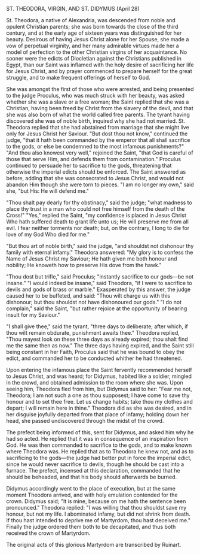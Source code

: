 
ST. THEODORA, VIRGIN, AND ST. DIDYMUS (April 28)

St. Theodora, a native of Alexandria, was descended from noble and opulent Christian parents; she was born towards the close of the third century, and at the early age of sixteen years was distinguished for her beauty. Desirous of having Jesus Christ alone for her Spouse, she made a vow of perpetual virginity, and her many admirable virtues made her a model of perfection to the other Christian virgins of her acquaintance. No sooner were the edicts of Diocletian against the Christians published in Egypt, than our Saint was inflamed with the holy desire of sacrificing her life for Jesus Christ, and by prayer commenced to prepare herself for the great struggle, and to make frequent offerings of herself to God.

She was amongst the first of those who were arrested, and being presented to the judge Proculus, who was much struck with her beauty, was asked whether she was a slave or a free woman; the Saint replied that she was a Christian, having been freed by Christ from the slavery of the devil, and that she was also born of what the world called free parents. The tyrant having discovered she was of noble birth, inquired why she had not married. St. Theodora replied that she had abstained from marriage that she might live only for Jesus Christ her Saviour. \"But dost thou not know,\" continued the judge, \"that it hath been commanded by the emperor that all shall sacrifice to the gods, or else be condemned to the most infamous punishments?\" \"And thou also knowest very well,\" rejoined the Saint, \"that God is careful of those that serve Him, and defends them from contamination.\" Proculus continued to persuade her to sacrifice to the gods, threatening that otherwise the imperial edicts should be enforced. The Saint answered as before, adding that she was consecrated to Jesus Christ, and would not abandon Him though she were torn to pieces. \"I am no longer my own,\" said she, \"but His: He will defend me.\"

\"Thou shalt pay dearly for thy obstinacy,\" said the judge; \"what madness to place thy trust in a man who could not free himself from the death of the Cross!\" \"Yes,\" replied the Saint, \"my confidence is placed in Jesus Christ Who hath suffered death to grant life unto us; He will preserve me from all evil. I fear neither torments nor death; but, on the contrary, I long to die for love of my God Who died for me.\"

\"But thou art of noble birth,\" said the judge, \"and shouldst not dishonour thy family with eternal infamy.\" Theodora answered: \"My glory is to confess the Name of Jesus Christ my Saviour; He hath given me both honour and nobility; He knoweth how to preserve His dove from the hawk.\"

\"Thou dost but trifle,\" said Proculus; \"instantly sacrifice to our gods—be not insane.\" \"I would indeed be insane,\" said Theodora, \"if I were to sacrifice to devils and gods of brass or marble.\" Exasperated by this answer, the judge caused her to be buffeted, and said: \"Thou wilt charge us with this dishonour; but thou shouldst not have dishonoured our gods.\" \"I do not complain,\" said the Saint, \"but rather rejoice at the opportunity of bearing insult for my Saviour.\"

\"I shall give thee,\" said the tyrant, \"three days to deliberate; after which, if thou wilt remain obdurate, punishment awaits thee.\" Theodora replied, \"Thou mayest look on these three days as already expired; thou shalt find me the same then as now.\" The three days having expired, and the Saint still being constant in her Faith, Proculus said that he was bound to obey the edict, and commanded her to be conducted whither he had threatened.

Upon entering the infamous place the Saint fervently recommended herself to Jesus Christ, and was heard; for Didymus, habited like a soldier, mingled in the crowd, and obtained admission to the room where she was. Upon seeing him, Theodora fled from him, but Didymus said to her: \"Fear me not, Theodora; I am not such a one as thou supposest; I have come to save thy honour and to set thee free. Let us change habits; take thou my clothes and depart; I will remain here in thine.\" Theodora did as she was desired, and in her disguise joyfully departed from that place of infamy; holding down her head, she passed undiscovered through the midst of the crowd.

The prefect being informed of this, sent for Didymus, and asked him why he had so acted. He replied that it was in consequence of an inspiration from God. He was then commanded to sacrifice to the gods, and to make known where Theodora was. He replied that as to Theodora he knew not, and as to sacrificing to the gods—the judge had better put in force the imperial edict, since he would never sacrifice to devils, though he should be cast into a furnace. The prefect, incensed at this declaration, commanded that he should be beheaded, and that his body should afterwards be burned.

Didymus accordingly went to the place of execution, but at the same moment Theodora arrived, and with holy emulation contended for the crown. Didymus said; \"It is mine, because on me hath the sentence been pronounced.\" Theodora replied: \"I was willing that thou shouldst save my honour, but not my life. I abominated infamy, but did not shrink from death. If thou hast intended to deprive me of Martyrdom, thou hast deceived me.\" Finally the judge ordered them both to be decapitated, and thus both received the crown of Martyrdom.

The original acts of this glorious Martyrdom are transcribed by Ruinart.

